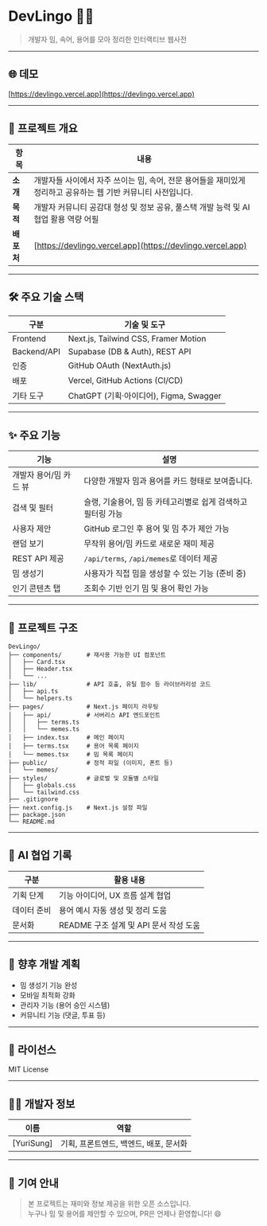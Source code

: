 # DevLingo 🧠💬

> 개발자 밈, 속어, 용어를 모아 정리한 인터랙티브 웹사전

---

## 🌐 데모
[https://devlingo.vercel.app](https://devlingo.vercel.app)

---

## 📘 프로젝트 개요

| 항목       | 내용                                                                                 |
|------------|--------------------------------------------------------------------------------------|
| **소개**   | 개발자들 사이에서 자주 쓰이는 밈, 속어, 전문 용어들을 재미있게 정리하고 공유하는 웹 기반 커뮤니티 사전입니다. |
| **목적**   | 개발자 커뮤니티 공감대 형성 및 정보 공유, 풀스택 개발 능력 및 AI 협업 활용 역량 어필 |
| **배포처** | [https://devlingo.vercel.app](https://devlingo.vercel.app)                           |

---

## 🛠️ 주요 기술 스택

| 구분       | 기술 및 도구                                      |
|------------|--------------------------------------------------|
| Frontend   | Next.js, Tailwind CSS, Framer Motion             |
| Backend/API| Supabase (DB & Auth), REST API                    |
| 인증       | GitHub OAuth (NextAuth.js)                        |
| 배포       | Vercel, GitHub Actions (CI/CD)                    |
| 기타 도구  | ChatGPT (기획·아이디어), Figma, Swagger          |

---

## ✨ 주요 기능

| 기능                    | 설명                                                       |
|-------------------------|------------------------------------------------------------|
| 개발자 용어/밈 카드 뷰 | 다양한 개발자 밈과 용어를 카드 형태로 보여줍니다.           |
| 검색 및 필터            | 슬랭, 기술용어, 밈 등 카테고리별로 쉽게 검색하고 필터링 가능 |
| 사용자 제안             | GitHub 로그인 후 용어 및 밈 추가 제안 가능                   |
| 랜덤 보기               | 무작위 용어/밈 카드로 새로운 재미 제공                      |
| REST API 제공           | `/api/terms`, `/api/memes`로 데이터 제공                     |
| 밈 생성기               | 사용자가 직접 밈을 생성할 수 있는 기능 (준비 중)              |
| 인기 콘텐츠 탭         | 조회수 기반 인기 밈 및 용어 확인 가능                         |

---

## 📂 프로젝트 구조

```
DevLingo/
├── components/       # 재사용 가능한 UI 컴포넌트
│   ├── Card.tsx
│   ├── Header.tsx
│   └── ...
├── lib/              # API 호출, 유틸 함수 등 라이브러리성 코드
│   ├── api.ts
│   └── helpers.ts
├── pages/            # Next.js 페이지 라우팅
│   ├── api/          # 서버리스 API 엔드포인트
│   │   ├── terms.ts
│   │   └── memes.ts
│   ├── index.tsx     # 메인 페이지
│   ├── terms.tsx     # 용어 목록 페이지
│   └── memes.tsx     # 밈 목록 페이지
├── public/           # 정적 파일 (이미지, 폰트 등)
│   └── memes/
├── styles/           # 글로벌 및 모듈별 스타일
│   ├── globals.css
│   └── tailwind.css
├── .gitignore
├── next.config.js    # Next.js 설정 파일
├── package.json
└── README.md
```



---

## 🤖 AI 협업 기록

| 구분       | 활용 내용                                    |
|------------|---------------------------------------------|
| 기획 단계  | 기능 아이디어, UX 흐름 설계 협업             |
| 데이터 준비| 용어 예시 자동 생성 및 정리 도움              |
| 문서화     | README 구조 설계 및 API 문서 작성 도움       |

---

## 🚀 향후 개발 계획

- 밈 생성기 기능 완성  
- 모바일 최적화 강화  
- 관리자 기능 (용어 승인 시스템)  
- 커뮤니티 기능 (댓글, 투표 등)  

---

## 📜 라이선스

MIT License

---

## 🧑‍💻 개발자 정보

| 이름         | 역할                              |
|--------------|-----------------------------------|
| [YuriSung] | 기획, 프론트엔드, 백엔드, 배포, 문서화 |

---

## 💬 기여 안내

> 본 프로젝트는 재미와 정보 제공을 위한 오픈 소스입니다.  
> 누구나 밈 및 용어를 제안할 수 있으며, PR은 언제나 환영합니다! 😄






